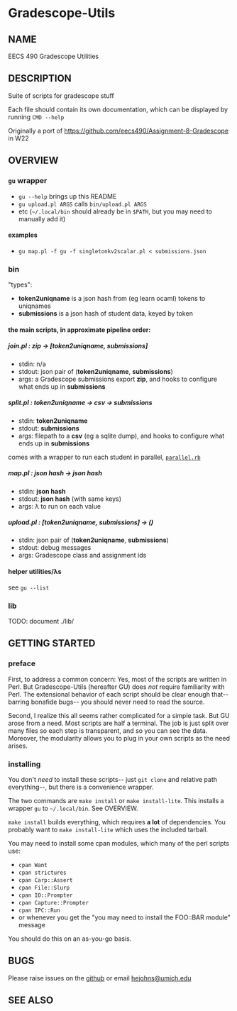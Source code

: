 # Gradescope-Utils

## NAME
EECS 490 Gradescope Utilities

## DESCRIPTION
Suite of scripts for gradescope stuff

Each file should contain its own documentation, which can be displayed by running `CMD --help`

Originally a port of
<https://github.com/eecs490/Assignment-8-Gradescope>
in W22

## OVERVIEW
### `gu` wrapper
- `gu --help` brings up this README
- `gu upload.pl ARGS` calls `bin/upload.pl ARGS`
- etc
(`~/.local/bin` should already be in `$PATH`, but you may need to manually add it)

#### examples
- `gu map.pl -f gu -f singletonkv2scalar.pl < submissions.json`

### bin
"types":

- **token2uniqname** is a json hash from (eg learn ocaml) tokens to uniqnames
- **submissions** is a json hash of student data, keyed by token

#### the main scripts, in approximate pipeline order:
##### join.pl : **zip** → [**token2uniqname**, **submissions**]
- stdin: n/a
- stdout: json pair of (**token2uniqname**, **submissions**)
- args: a Gradescope submissions export **zip**, and hooks to configure what ends up in **submissions**

##### split.pl : **token2uniqname** → **csv** → **submissions**
- stdin: **token2uniqname**
- stdout: **submissions**
- args: filepath to a **csv** (eg a sqlite dump),
and hooks to configure what ends up in **submissions**

comes with a wrapper to run each student in parallel, [`parallel.rb`](#parallelrb)

##### map.pl : **json hash** → **json hash**
- stdin: **json hash**
- stdout: **json hash** (with same keys)
- args: λ to run on each value

##### upload.pl : [**token2uniqname**, **submissions**] → ()
- stdin: json pair of (**token2uniqname**, **submissions**)
- stdout: debug messages
- args: Gradescope class and assignment ids

#### helper utilities/λs
see `gu --list`

### lib
TODO: document ./lib/

## GETTING STARTED

### preface
First, to address a common concern:
Yes, most of the scripts are written in Perl.
But Gradescope-Utils (hereafter GU) does *not* require familiarity with Perl.
The extensional behavior of each script should be clear enough that--
barring bonafide bugs--
you should never need to read the source.

Second, I realize this all seems rather complicated for a simple task.
But GU arose from a need.
Most scripts are half a terminal.
The job is just split over many files so each step is transparent,
and so you can see the data.
Moreover, the modularity allows you to plug in your own scripts as the need arises.
### installing
You don't *need* to install these scripts-- just `git clone` and relative path everything--,
but there is a convenience wrapper.

The two commands are
`make install`
or `make install-lite`.
This installs a wrapper `gu` to `~/.local/bin`.
See OVERVIEW.

`make install` builds everything, which requires **a lot** of dependencies.
You probably want to `make install-lite` which uses the included tarball.

You may need to install some cpan modules, which many of the perl scripts use:
- `cpan Want`
- `cpan strictures`
- `cpan Carp::Assert`
- `cpan File::Slurp`
- `cpan IO::Prompter`
- `cpan Capture::Prompter`
- `cpan IPC::Run`
- or whenever you get the "you may need to install the FOO::BAR module" message

You should do this on an as-you-go basis.
## BUGS
Please raise issues on the [github](https://github.com/eecs490/gradescope-utils)
or email [hejohns@umich.edu](mailto:hejohns@umich.edu)
## SEE ALSO
